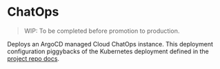 # ChatOps

> WIP: To be completed before promotion to production.

Deploys an ArgoCD managed Cloud ChatOps instance. This deployment configuration piggybacks of the Kubernetes deployment defined in the [project repo docs](https://github.com/stfc/cloud-docker-images/blob/master/cloud-chatops/INSTALL.md). 